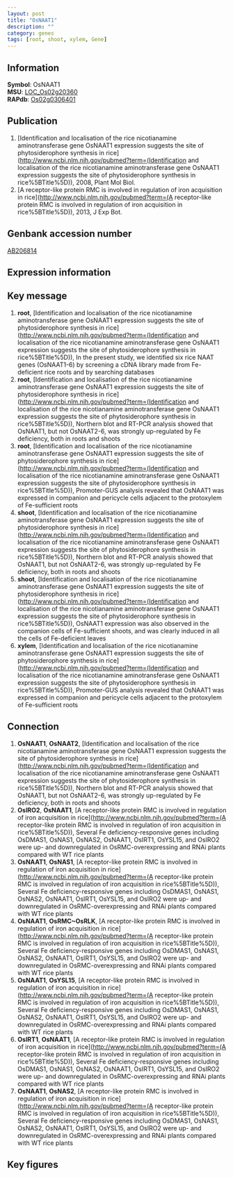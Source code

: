 ```yaml
---
layout: post
title: "OsNAAT1"
description: ""
category: genes
tags: [root, shoot, xylem, Gene]
---
```


## Information
__Symbol__: OsNAAT1  
__MSU__: [LOC_Os02g20360](http://rice.plantbiology.msu.edu/cgi-bin/ORF_infopage.cgi?orf=LOC_Os02g20360)  
__RAPdb__: [Os02g0306401](http://rapdb.dna.affrc.go.jp/viewer/gbrowse_details/irgsp1?name=Os02g0306401)  

## Publication
1. [Identification and localisation of the rice nicotianamine aminotransferase gene OsNAAT1 expression suggests the site of phytosiderophore synthesis in rice](http://www.ncbi.nlm.nih.gov/pubmed?term=(Identification and localisation of the rice nicotianamine aminotransferase gene OsNAAT1 expression suggests the site of phytosiderophore synthesis in rice%5BTitle%5D)), 2008, Plant Mol Biol.
2. [A receptor-like protein RMC is involved in regulation of iron acquisition in rice](http://www.ncbi.nlm.nih.gov/pubmed?term=(A receptor-like protein RMC is involved in regulation of iron acquisition in rice%5BTitle%5D)), 2013, J Exp Bot.

## Genbank accession number
[AB206814](http://www.ncbi.nlm.nih.gov/nuccore/AB206814)

## Expression information

## Key message
1. __root__, [Identification and localisation of the rice nicotianamine aminotransferase gene OsNAAT1 expression suggests the site of phytosiderophore synthesis in rice](http://www.ncbi.nlm.nih.gov/pubmed?term=(Identification and localisation of the rice nicotianamine aminotransferase gene OsNAAT1 expression suggests the site of phytosiderophore synthesis in rice%5BTitle%5D)),  In the present study, we identified six rice NAAT genes (OsNAAT1-6) by screening a cDNA library made from Fe-deficient rice roots and by searching databases
2. __root__, [Identification and localisation of the rice nicotianamine aminotransferase gene OsNAAT1 expression suggests the site of phytosiderophore synthesis in rice](http://www.ncbi.nlm.nih.gov/pubmed?term=(Identification and localisation of the rice nicotianamine aminotransferase gene OsNAAT1 expression suggests the site of phytosiderophore synthesis in rice%5BTitle%5D)),  Northern blot and RT-PCR analysis showed that OsNAAT1, but not OsNAAT2-6, was strongly up-regulated by Fe deficiency, both in roots and shoots
3. __root__, [Identification and localisation of the rice nicotianamine aminotransferase gene OsNAAT1 expression suggests the site of phytosiderophore synthesis in rice](http://www.ncbi.nlm.nih.gov/pubmed?term=(Identification and localisation of the rice nicotianamine aminotransferase gene OsNAAT1 expression suggests the site of phytosiderophore synthesis in rice%5BTitle%5D)),  Promoter-GUS analysis revealed that OsNAAT1 was expressed in companion and pericycle cells adjacent to the protoxylem of Fe-sufficient roots
4. __shoot__, [Identification and localisation of the rice nicotianamine aminotransferase gene OsNAAT1 expression suggests the site of phytosiderophore synthesis in rice](http://www.ncbi.nlm.nih.gov/pubmed?term=(Identification and localisation of the rice nicotianamine aminotransferase gene OsNAAT1 expression suggests the site of phytosiderophore synthesis in rice%5BTitle%5D)),  Northern blot and RT-PCR analysis showed that OsNAAT1, but not OsNAAT2-6, was strongly up-regulated by Fe deficiency, both in roots and shoots
5. __shoot__, [Identification and localisation of the rice nicotianamine aminotransferase gene OsNAAT1 expression suggests the site of phytosiderophore synthesis in rice](http://www.ncbi.nlm.nih.gov/pubmed?term=(Identification and localisation of the rice nicotianamine aminotransferase gene OsNAAT1 expression suggests the site of phytosiderophore synthesis in rice%5BTitle%5D)),  OsNAAT1 expression was also observed in the companion cells of Fe-sufficient shoots, and was clearly induced in all the cells of Fe-deficient leaves
6. __xylem__, [Identification and localisation of the rice nicotianamine aminotransferase gene OsNAAT1 expression suggests the site of phytosiderophore synthesis in rice](http://www.ncbi.nlm.nih.gov/pubmed?term=(Identification and localisation of the rice nicotianamine aminotransferase gene OsNAAT1 expression suggests the site of phytosiderophore synthesis in rice%5BTitle%5D)),  Promoter-GUS analysis revealed that OsNAAT1 was expressed in companion and pericycle cells adjacent to the protoxylem of Fe-sufficient roots

## Connection
1. __OsNAAT1__, __OsNAAT2__, [Identification and localisation of the rice nicotianamine aminotransferase gene OsNAAT1 expression suggests the site of phytosiderophore synthesis in rice](http://www.ncbi.nlm.nih.gov/pubmed?term=(Identification and localisation of the rice nicotianamine aminotransferase gene OsNAAT1 expression suggests the site of phytosiderophore synthesis in rice%5BTitle%5D)),  Northern blot and RT-PCR analysis showed that OsNAAT1, but not OsNAAT2-6, was strongly up-regulated by Fe deficiency, both in roots and shoots
2. __OsIRO2__, __OsNAAT1__, [A receptor-like protein RMC is involved in regulation of iron acquisition in rice](http://www.ncbi.nlm.nih.gov/pubmed?term=(A receptor-like protein RMC is involved in regulation of iron acquisition in rice%5BTitle%5D)),  Several Fe deficiency-responsive genes including OsDMAS1, OsNAS1, OsNAS2, OsNAAT1, OsIRT1, OsYSL15, and OsIRO2 were up- and downregulated in OsRMC-overexpressing and RNAi plants compared with WT rice plants
3. __OsNAAT1__, __OsNAS1__, [A receptor-like protein RMC is involved in regulation of iron acquisition in rice](http://www.ncbi.nlm.nih.gov/pubmed?term=(A receptor-like protein RMC is involved in regulation of iron acquisition in rice%5BTitle%5D)),  Several Fe deficiency-responsive genes including OsDMAS1, OsNAS1, OsNAS2, OsNAAT1, OsIRT1, OsYSL15, and OsIRO2 were up- and downregulated in OsRMC-overexpressing and RNAi plants compared with WT rice plants
4. __OsNAAT1__, __OsRMC~OsRLK__, [A receptor-like protein RMC is involved in regulation of iron acquisition in rice](http://www.ncbi.nlm.nih.gov/pubmed?term=(A receptor-like protein RMC is involved in regulation of iron acquisition in rice%5BTitle%5D)),  Several Fe deficiency-responsive genes including OsDMAS1, OsNAS1, OsNAS2, OsNAAT1, OsIRT1, OsYSL15, and OsIRO2 were up- and downregulated in OsRMC-overexpressing and RNAi plants compared with WT rice plants
5. __OsNAAT1__, __OsYSL15__, [A receptor-like protein RMC is involved in regulation of iron acquisition in rice](http://www.ncbi.nlm.nih.gov/pubmed?term=(A receptor-like protein RMC is involved in regulation of iron acquisition in rice%5BTitle%5D)),  Several Fe deficiency-responsive genes including OsDMAS1, OsNAS1, OsNAS2, OsNAAT1, OsIRT1, OsYSL15, and OsIRO2 were up- and downregulated in OsRMC-overexpressing and RNAi plants compared with WT rice plants
6. __OsIRT1__, __OsNAAT1__, [A receptor-like protein RMC is involved in regulation of iron acquisition in rice](http://www.ncbi.nlm.nih.gov/pubmed?term=(A receptor-like protein RMC is involved in regulation of iron acquisition in rice%5BTitle%5D)),  Several Fe deficiency-responsive genes including OsDMAS1, OsNAS1, OsNAS2, OsNAAT1, OsIRT1, OsYSL15, and OsIRO2 were up- and downregulated in OsRMC-overexpressing and RNAi plants compared with WT rice plants
7. __OsNAAT1__, __OsNAS2__, [A receptor-like protein RMC is involved in regulation of iron acquisition in rice](http://www.ncbi.nlm.nih.gov/pubmed?term=(A receptor-like protein RMC is involved in regulation of iron acquisition in rice%5BTitle%5D)),  Several Fe deficiency-responsive genes including OsDMAS1, OsNAS1, OsNAS2, OsNAAT1, OsIRT1, OsYSL15, and OsIRO2 were up- and downregulated in OsRMC-overexpressing and RNAi plants compared with WT rice plants

## Key figures


